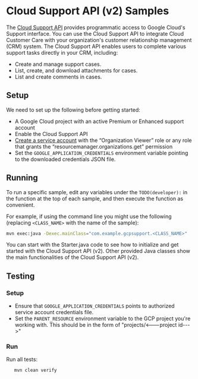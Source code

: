 # Cloud Support API (v2) Samples


The [Cloud Support API](https://cloud.google.com/support/docs/reference/rest) provides programmatic access to Google Cloud's Support interface. You can use the Cloud Support API to integrate Cloud Customer Care with your organization's customer relationship management (CRM) system. The Cloud Support API enables users to complete various support tasks directly in your CRM, including:

- Create and manage support cases.
- List, create, and download attachments for cases.
- List and create comments in cases.

## Setup

We need to set up the following before getting started:

- A Google Cloud project with an active Premium or Enhanced support account
- Enable the Cloud Support API
- [Create a service account](https://cloud.google.com/docs/authentication/getting-started) with the “Organization Viewer” role or any role that grants the “resourcemanager.organizations.get” permission
- Set the `GOOGLE_APPLICATION_CREDENTIALS` environment variable pointing to the downloaded credentials JSON file.

## Running

To run a specific sample, edit any variables under the `TODO(developer):` in the
function at the top of each sample, and then execute the function as convenient.

For example, if using the command line you might use the following (replacing 
`<CLASS_NAME>` with the name of the sample):
```bash
mvn exec:java -Dexec.mainClass="com.example.gcpsupport.<CLASS_NAME>"
```

You can start with the Starter.java code to see how to initialize and get started with the Cloud Support API (v2). Other provided Java classes show the main functionalities of the Cloud Support API (v2).

## Testing

### Setup
- Ensure that `GOOGLE_APPLICATION_CREDENTIALS` points to authorized service account credentials file.
- Set the `PARENT_RESOURCE` environment variable to the GCP project you're working with. This should be in the form of "projects/<---project id--->"

### Run
Run all tests:
```
   mvn clean verify
```